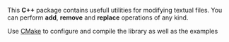 This **C++** package contains usefull utilities for modifying textual files.
You can perform **add**, **remove** and **replace** operations of any kind.

Use [CMake](https://cmake.org) to configure and compile the library as well as the examples

